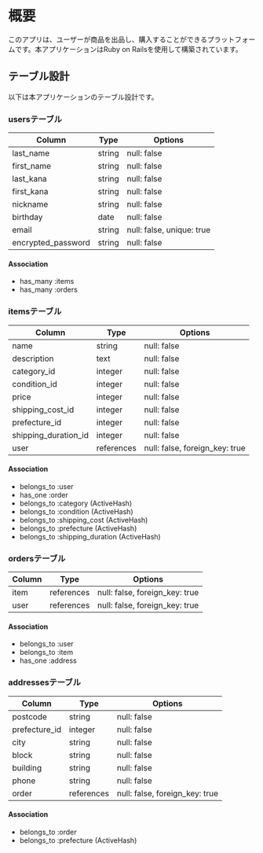 # 概要
このアプリは、ユーザーが商品を出品し、購入することができるプラットフォームです。本アプリケーションはRuby on Railsを使用して構築されています。

## テーブル設計
以下は本アプリケーションのテーブル設計です。

### usersテーブル
| Column             | Type   | Options     |
| ------------------ | ------ | ----------- |
| last_name          | string | null: false |
| first_name         | string | null: false |
| last_kana          | string | null: false |
| first_kana         | string | null: false |
| nickname           | string | null: false |
| birthday           | date   | null: false |
| email              | string | null: false, unique: true |
| encrypted_password | string | null: false |

#### Association
- has_many :items
- has_many :orders

### itemsテーブル
| Column                 | Type       | Options           |
| ---------------------- | ---------- | ----------------- |
| name                   | string     | null: false       |
| description            | text       | null: false       |
| category_id            | integer    | null: false       |
| condition_id           | integer    | null: false       |
| price                  | integer    | null: false       |
| shipping_cost_id       | integer    | null: false       |
| prefecture_id          | integer    | null: false       |
| shipping_duration_id   | integer    | null: false       |
| user                   | references | null: false, foreign_key: true |

#### Association
- belongs_to :user
- has_one :order
- belongs_to :category (ActiveHash)
- belongs_to :condition (ActiveHash)
- belongs_to :shipping_cost (ActiveHash)
- belongs_to :prefecture (ActiveHash)
- belongs_to :shipping_duration (ActiveHash)

### ordersテーブル
| Column         | Type       | Options           |
| -------------- | ---------- | ----------------- |
| item           | references | null: false, foreign_key: true |
| user           | references | null: false, foreign_key: true |

#### Association
- belongs_to :user
- belongs_to :item
- has_one :address

### addressesテーブル
| Column        | Type       | Options           |
| ------------- | ---------- | ----------------- |
| postcode      | string     | null: false       |
| prefecture_id | integer    | null: false       |
| city          | string     | null: false       |
| block         | string     | null: false       |
| building      | string     | null: false       |
| phone         | string     | null: false       |
| order         | references | null: false, foreign_key: true |

#### Association
- belongs_to :order
- belongs_to :prefecture (ActiveHash)
